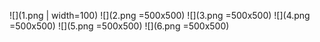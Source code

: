 ![](1.png | width=100)
![](2.png =500x500)
![](3.png =500x500)
![](4.png =500x500)
![](5.png =500x500)
![](6.png =500x500)
